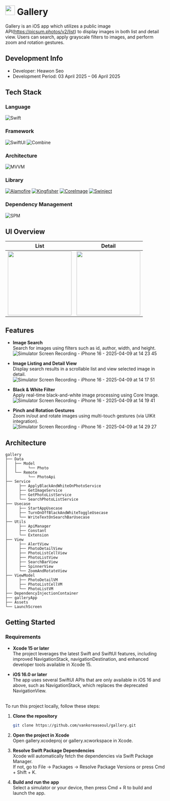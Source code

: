 # <img src="https://github.com/user-attachments/assets/b6c5a777-62af-42ec-b055-824f69082ae0" width="30" height="30"/> Gallery
Gallery is an iOS app which utilizes a public image API(https://picsum.photos/v2/list) to display images in both list and detail view. Users can search, apply grayscale filters to images, and perform zoom and rotation gestures.

## Development Info
* Developer: Heawon Seo
* Development Period: 03 April 2025 – 06 April 2025

## Tech Stack
### Language
![Swift](https://img.shields.io/badge/Swift-FA7343?style=for-the-badge&logo=swift&logoColor=white)
### Framework
![SwiftUI](https://img.shields.io/badge/SwiftUI-0C1E2C?style=for-the-badge&logo=swift&logoColor=white)
![Combine](https://img.shields.io/badge/Combine-1C1C1E?style=for-the-badge&logo=apple&logoColor=white)
### Architecture
![MVVM](https://img.shields.io/badge/MVVM-blueviolet?style=for-the-badge)
### Library
[![Alamofire](https://img.shields.io/badge/ALAMOFIRE-EE4B2B?style=flat&logo=swift&logoColor=white)](https://github.com/Alamofire/Alamofire)
[![Kingfisher](https://img.shields.io/badge/KINGFISHER-007ACC?style=flat&logo=swift&logoColor=white)](https://github.com/onevcat/Kingfisher)
[![CoreImage](https://img.shields.io/badge/COREIMAGE-228B22?style=flat&logo=apple&logoColor=white)](https://developer.apple.com/documentation/coreimage)
[![Swinject](https://img.shields.io/badge/SWINJECT-6A5ACD?style=flat&logo=swift&logoColor=white)](https://github.com/Swinject/Swinject)
### Dependency Management
![SPM](https://img.shields.io/badge/Swift_Package_Manager-444444?style=for-the-badge&logo=swift&logoColor=white)

## UI Overview
| List | Detail |
|------------|--------|
| <img src="https://github.com/user-attachments/assets/8ad04d7c-c8bb-4cb9-a29c-902ffc9725e0" width="200"/> | <img src="https://github.com/user-attachments/assets/7b1b001d-d9c0-4dd2-861a-de68a5c96b08" width="200"/> |

## Features
* **Image Search**<br>
Search for images using filters such as id, author, width, and height.<br>
![Simulator Screen Recording - iPhone 16 - 2025-04-09 at 14 23 45](https://github.com/user-attachments/assets/1398198c-e5bc-40f8-989d-641d3b57841c)

* **Image Listing and Detail View**<br>
Display search results in a scrollable list and view selected image in detail.<br>
![Simulator Screen Recording - iPhone 16 - 2025-04-09 at 14 17 51](https://github.com/user-attachments/assets/0aa7af6d-e7bb-4497-8708-0cae6d6a98d2)

* **Black & White Filter**<br>
Apply real-time black-and-white image processing using Core Image.<br>
![Simulator Screen Recording - iPhone 16 - 2025-04-09 at 14 19 41](https://github.com/user-attachments/assets/3d4daa69-b265-4e2d-b5be-c4d2f3936626)

* **Pinch and Rotation Gestures**<br>
Zoom in/out and rotate images using multi-touch gestures (via UIKit integration).<br>
![Simulator Screen Recording - iPhone 16 - 2025-04-09 at 14 29 27](https://github.com/user-attachments/assets/d73648e2-6cdf-48cd-84dc-20b2937c5a43)

## Architecture
```
gallery
├── Data
│   ├── Model
│   │     └── Photo
│   └── Remote
│         └── PhotoApi
├── Service
│     ├── ApplyBlackAndWhiteOnPhotoService
│     ├── GetImageService
│     ├── GetPhotoListService
│     └── SearchPhotoListService
├── Usecase
│     ├── StartAppUsecase
│     ├── TurnOnOffBlackAndWhiteToggleUsecase
│     └── WriteTextOnSearchBarUsecase
├── Utils
│     ├── ApiManager
│     ├── Constant
│     └── Extension
├── View
│     ├── AlertView
│     ├── PhotoDetailView
│     ├── PhotoListCellView
│     ├── PhotoListView
│     ├── SearchBarView
│     ├── SpinnerView
│     └── ZoomAndRotateView
├── ViewModel
│     ├── PhotoDetailVM
│     ├── PhotoListCellVM
│     └── PhotoListVM
├── DependencyInjectionContainer
├── galleryApp
├── Assets
└── LaunchScreen
```




## Getting Started
### Requirements 
* **Xcode 15 or later**
<br>The project leverages the latest Swift and SwiftUI features, including improved NavigationStack, navigationDestination, and enhanced developer tools available in Xcode 15.

* **iOS 16.0 or later**
<br>The app uses several SwiftUI APIs that are only available in iOS 16 and above, such as NavigationStack, which replaces the deprecated NavigationView.<br><br>

To run this project locally, follow these steps:
1. **Clone the repository**
   ```bash
   git clone https://github.com/vankoreaseoul/gallery.git

2. **Open the project in Xcode**
<br>Open gallery.xcodeproj or gallery.xcworkspace in Xcode.

4. **Resolve Swift Package Dependencies**
<br>Xcode will automatically fetch the dependencies via Swift Package Manager.
<br>If not, go to File → Packages → Resolve Package Versions or press Cmd + Shift + K.

6. **Build and run the app**
<br>Select a simulator or your device, then press Cmd + R to build and launch the app.

